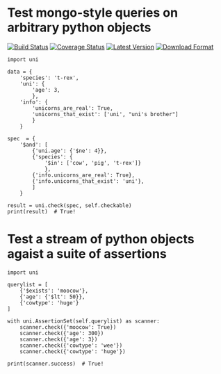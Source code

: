 

Test mongo-style queries on arbitrary python objects
====================================================

[![Build Status](https://travis-ci.org/twneale/uni.svg?branch=master)](https://travis-ci.org/twneale/uni)
[![Coverage Status](https://coveralls.io/repos/twneale/uni/badge.png?branch=master)](https://coveralls.io/r/twneale/uni?branch=master)
[![Latest Version](https://pypip.in/version/twneale/uni/badge.png)](https://pypi.python.org/pypi/twneale/)
[![Download Format](https://pypip.in/format/twneale/uni/badge.png)](https://pypi.python.org/pypi/twneale/)

    import uni

    data = {
        'species': 't-rex',
        'uni': {
            'age': 3,
            },
        'info': {
            'unicorns_are_real': True,
            'unicorns_that_exist': ['uni', "uni's brother"]
            }
        }

    spec  = {
        '$and': [
            {'uni.age': {'$ne': 4}},
            {'species': {
                '$in': ['cow', 'pig', 't-rex']}
                },
            {'info.unicorns_are_real': True},
            {'info.unicorns_that_exist': 'uni'},
            ]
        }

    result = uni.check(spec, self.checkable)
    print(result)  # True!


Test a stream of python objects agaist a suite of assertions
============================================================

    import uni

    querylist = [
        {'$exists': 'moocow'},
        {'age': {'$lt': 50}},
        {'cowtype': 'huge'}
    ]

    with uni.AssertionSet(self.querylist) as scanner:
        scanner.check({'moocow': True})
        scanner.check({'age': 300})
        scanner.check({'age': 3})
        scanner.check({'cowtype': 'wee'})
        scanner.check({'cowtype': 'huge'})

    print(scanner.success)  # True!
